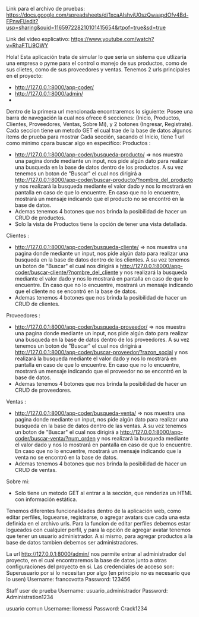 Link para el archivo de pruebas: https://docs.google.com/spreadsheets/d/1xcaAIshviU0szQwaapdOfv4Bd-FPnwFI/edit?usp=sharing&ouid=116597228210101415654&rtpof=true&sd=true

Link del video explicativo: https://www.youtube.com/watch?v=RhaFTLi9OWY

Hola! Esta aplicación trata de simular lo que sería un sistema que utlizaría una empresa o pyme para el control o manejo de sus productos, como de sus clietes, como de sus proveedores y ventas.
Tenemos 2 urls principales en el proyecto:
- http://127.0.0.1:8000/app-coder/
- http://127.0.0.1:8000/admin/
- 
Dentro de la primera url mencionada encontraremos lo siguiente:
Posee una barra de navegación la cual nos ofrece 6 secciones: (Inicio, Productos, Clientes, Proveedores, Ventas, Sobre Mi), y 2 botones (Ingresar, Registrate).
Cada seccion tiene un metodo GET el cual trae de la base de datos algunos items de prueba para mostrar
Cada sección, sacando el Inicio, tiene 1 url como mínimo cpara buscar algo en especifíco:
Productos :
- http://127.0.0.1:8000/app-coder/busqueda-producto/ => nos muestra una pagina donde mediante un input, nos pide algún dato para realizar una busqueda en la base de datos dentro de los productos.
  A su vez tenemos un boton de "Buscar" el cual nos dirigirá a http://127.0.0.1:8000/app-coder/buscar-producto/?nombre_del_producto y nos realizará la busqueda mediante el valor dado y nos lo mostrará
  en pantalla en caso de que lo encuentre. En caso que no lo encuentre, mostrará un mensaje indicando que el producto no se encontró en la base de datos.
- Ademas tenemos 4 botones que nos brinda la posibilidad de hacer un CRUD de productos.
- Solo la vista de Productos tiene la opción de tener una vista detallada.

Clientes :
- http://127.0.0.1:8000/app-coder/busqueda-cliente/ => nos muestra una pagina donde mediante un input, nos pide algún dato para realizar una busqueda en la base de datos dentro de los clientes.
  A su vez tenemos un boton de "Buscar" el cual nos dirigirá a http://127.0.0.1:8000/app-coder/buscar-cliente/?nombre_del_cliente y nos realizará la busqueda mediante el valor dado y nos lo mostrará
  en pantalla en caso de que lo encuentre. En caso que no lo encuentre, mostrará un mensaje indicando que el cliente no se encontró en la base de datos.
- Ademas tenemos 4 botones que nos brinda la posibilidad de hacer un CRUD de clientes.

Proveedores :
- http://127.0.0.1:8000/app-coder/busqueda-proveedor/ => nos muestra una pagina donde mediante un input, nos pide algún dato para realizar una busqueda en la base de datos dentro de los proveedores.
  A su vez tenemos un boton de "Buscar" el cual nos dirigirá a http://127.0.0.1:8000/app-coder/buscar-proveedor/?razon_social y nos realizará la busqueda mediante el valor dado y nos lo mostrará
  en pantalla en caso de que lo encuentre. En caso que no lo encuentre, mostrará un mensaje indicando que el proveedor no se encontró en la base de datos.
- Ademas tenemos 4 botones que nos brinda la posibilidad de hacer un CRUD de proveedores.

Ventas : 
- http://127.0.0.1:8000/app-coder/busqueda-venta/ => nos muestra una pagina donde mediante un input, nos pide algún dato para realizar una busqueda en la base de datos dentro de las ventas.
  A su vez tenemos un boton de "Buscar" el cual nos dirigirá a http://127.0.0.1:8000/app-coder/buscar-venta/?num_orden y nos realizará la busqueda mediante el valor dado y nos lo mostrará
  en pantalla en caso de que lo encuentre. En caso que no lo encuentre, mostrará un mensaje indicando que la venta no se encontró en la base de datos.
- Ademas tenemos 4 botones que nos brinda la posibilidad de hacer un CRUD de ventas.

Sobre mi:
- Solo tiene un metodo GET al entrar a la sección, que renderiza un HTML con información estática.

Tenemos diferentes funcionalidades dentro de la aplicación web, como editar perfiles, loguearse, registrarse, o agregar avatars que cada una esta definida en el archivo urls. Para la funcion de editar perfiles debemos estar logueados con cualquier perfil, y para la opción de agregar avatar tenemos que tener un usuario administrador. A si mismo, para agregar productos a la base de datos tambien debemos ser administradores.

La url http://127.0.0.1:8000/admin/ nos permite entrar al administrador del proyecto, en el cual encontraremos la base de datos junto a otras configuraciones del proyecto en si.
Las credenciales de acceso son: 
Superusuario por si lo necesitan por algo (en principio no es necesario que lo usen)
Username: francovotta
Password: 123456

Staff user de prueba
Username: usuario_administrador
Password: Administration1234

usuario comun
Username: liomessi
Password: Crack1234


